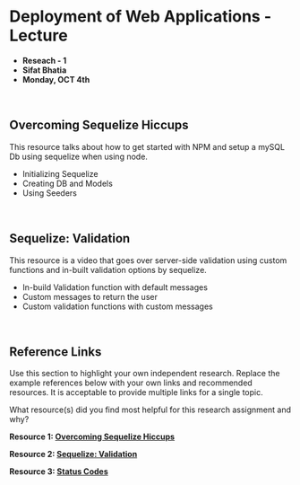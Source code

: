 

# Deployment of Web Applications - Lecture
 
* **Reseach - 1**
* **Sifat Bhatia**
* **Monday, OCT 4th**

<br>

## Overcoming Sequelize Hiccups

This resource talks about how to get started with NPM and setup a mySQL Db using sequelize when using node. 

* Initializing Sequelize
* Creating DB and Models
* Using Seeders
<br>

## Sequelize: Validation
This resource is a video that goes over server-side validation using custom functions and in-built validation options by sequelize. 

* In-build Validation function with default messages
* Custom messages to return the user
* Custom validation functions with custom messages





<br>

## Reference Links
Use this section to highlight your own independent research. Replace the example references below with your own links and recommended resources. It is acceptable to provide multiple links for a single topic.  

What resource(s) did you find most helpful for this research assignment and why? 


**Resource 1: [Overcoming Sequelize Hiccups](https://itnext.io/overcoming-sequelize-hiccups-24e916ebb4c4)**  


**Resource 2: [Sequelize: Validation](https://www.youtube.com/watch?v=Z1O9iddzcXk)**


**Resource 3: [Status Codes](https://kinsta.com/blog/http-status-codes/)**



